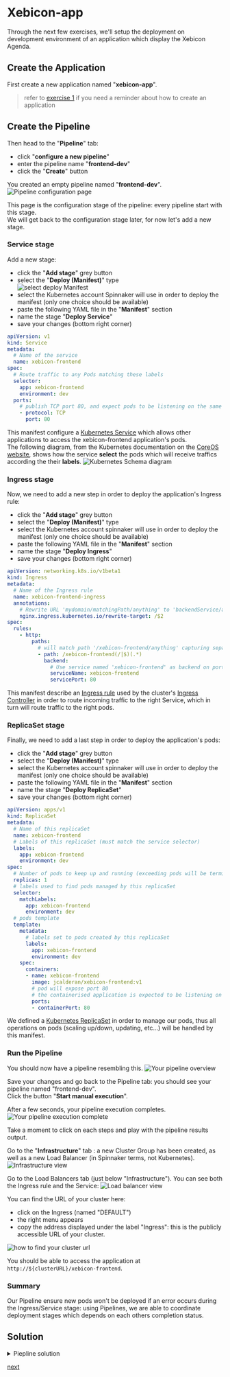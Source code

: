 # Xebicon-app
Through the next few exercises, we'll setup the deployment on development environment of an application which display the Xebicon Agenda.  

## Create the Application
First create a new application named "**xebicon-app**".
> refer to [exercise 1](../../part1/exercise1/README.md) if you need a reminder about how to create an application

## Create the Pipeline
Then head to the "**Pipeline**" tab: 
- click "**configure a new pipeline**"
- enter the pipeline name "**frontend-dev**"
- click the "**Create**" button

You created an empty pipeline named "**frontend-dev**".
![Pipeline configuration page](./emptyPipelineConfig.png)

This page is the configuration stage of the pipeline: every pipeline start with this stage.  
We will get back to the configuration stage later, for now let's add a new stage.

### Service stage
Add a new stage:
- click the "**Add stage**" grey button
- select the "**Deploy (Manifest)**" type  
![select deploy Manifest](./selectDeployManifest.png)
- select the Kubernetes account Spinnaker will use in order to deploy the manifest (only one choice should be available)
- paste the following YAML file in the "**Manifest**" section
- name the stage "**Deploy Service**"
- save your changes (bottom right corner)

```yaml
apiVersion: v1
kind: Service
metadata:
  # Name of the service
  name: xebicon-frontend
spec:
  # Route traffic to any Pods matching these labels
  selector:
    app: xebicon-frontend
    environment: dev
  ports:
    # publish TCP port 80, and expect pods to be listening on the same port
    - protocol: TCP
      port: 80
```

This manifest configure a [Kubernetes Service](https://kubernetes.io/docs/concepts/services-networking/service/) which allows other applications to access the xebicon-frontend application's pods.  
The following diagram, from the Kubernetes documentation on the [CoreOS website](https://coreos.com/kubernetes/docs/latest/services.html), 
shows how the service **select** the pods which will receive traffics according the their **labels**.
![Kubernetes Schema diagram](https://coreos.com/kubernetes/docs/latest/img/service.svg)

### Ingress stage
Now, we need to add a new step in order to deploy the application's Ingress rule:
- click the "**Add stage**" grey button
- select the "**Deploy (Manifest)**" type
- select the Kubernetes account spinnaker will use in order to deploy the manifest (only one choice should be available)
- paste the following YAML file in the "**Manifest**" section
- name the stage "**Deploy Ingress**"
- save your changes (bottom right corner)  

```yaml
apiVersion: networking.k8s.io/v1beta1
kind: Ingress
metadata:
  # Name of the Ingress rule
  name: xebicon-frontend-ingress
  annotations:
    # Rewrite URL 'mydomain/matchingPath/anything' to 'backendService/anything'
    nginx.ingress.kubernetes.io/rewrite-target: /$2
spec:
  rules:
    - http:
        paths:
          # will match path '/xebicon-frontend/anything' capturing separately (/) and (anything)
          - path: /xebicon-frontend(/|$)(.*)
            backend:
              # Use service named 'xebicon-frontend' as backend on port 80
              serviceName: xebicon-frontend
              servicePort: 80
```
This manifest describe an [Ingress rule](https://kubernetes.io/docs/concepts/services-networking/ingress/) used by the cluster's [Ingress Controller](https://kubernetes.io/docs/concepts/services-networking/ingress-controllers/) in order to route incoming traffic to the right Service, which in turn will route traffic to the right pods.


### ReplicaSet stage
Finally, we need to add a last step in order to deploy the application's pods:
- click the "**Add stage**" grey button
- select the "**Deploy (Manifest)**" type
- select the Kubernetes account spinnaker will use in order to deploy the manifest (only one choice should be available)
- paste the following YAML file in the "**Manifest**" section
- name the stage "**Deploy ReplicaSet**"
- save your changes (bottom right corner)  

```yaml
apiVersion: apps/v1
kind: ReplicaSet
metadata:
  # Name of this replicaSet
  name: xebicon-frontend
  # Labels of this replicaSet (must match the service selector)
  labels:
    app: xebicon-frontend
    environment: dev
spec:
  # Number of pods to keep up and running (exceeding pods will be terminated)
  replicas: 1
  # labels used to find pods managed by this replicaSet
  selector:
    matchLabels:
      app: xebicon-frontend
      environment: dev
  # pods template
  template:
    metadata:
      # labels set to pods created by this replicaSet
      labels:
        app: xebicon-frontend
        environment: dev
    spec:
      containers:
      - name: xebicon-frontend
        image: jcalderan/xebicon-frontend:v1
        # pod will expose port 80
        # the containerised application is expected to be listening on this port
        ports:
        - containerPort: 80
```

We defined a [Kubernetes ReplicaSet](https://kubernetes.io/docs/concepts/workloads/controllers/replicaset) in order to manage our pods, thus all operations on pods (scaling up/down, updating, etc...) will be handled by this manifest.  

### Run the Pipeline
You should now have a pipeline resembling this.
![Your pipeline overview](./pipelineOverview.png)

Save your changes and go back to the Pipeline tab: you should see your pipeline named "frontend-dev".  
Click the button "**Start manual execution**".  

After a few seconds, your pipeline execution completes.
![Your pipeline execution complete](./pipelineCompleted1.png)

Take a moment to click on each steps and play with the pipeline results output.  

Go to the "**Infrastructure**" tab : a new Cluster Group has been created, as well as a new Load Balancer (in Spinnaker terms, not Kubernetes).  
![Infrastructure view](./infrastructure.png)

Go to the Load Balancers tab (just below "Infrastructure"). You can see both the Ingress rule and the Service:
![Load balancer view](./loadbalancers.png)

You can find the URL of your cluster here:
- click on the Ingress (named "DEFAULT")
- the right menu appears
- copy the address displayed under the label "Ingress": this is the publicly accessible URL of your cluster.

![how to find your cluster url](./findClusterURL.png)

You should be able to access the application at ```http://${clusterURL}/xebicon-frontend```.

### Summary
Our Pipeline ensure new pods won't be deployed if an error occurs during the Ingress/Service stage: using Pipelines, we are able to coordinate deployment stages which depends on each others completion status.  

## Solution
<details>  
  <summary>Piepline solution</summary>  
  <p>  
    Click "Pipeline Actions" (upper right), then click "Edit as JSON", and copy paste the following JSON.  
      
```json
{
  "keepWaitingPipelines": false,
  "limitConcurrent": true,
  "stages": [
    {
      "account": "kubernetes",
      "cloudProvider": "kubernetes",
      "manifests": [
        {
          "apiVersion": "v1",
          "kind": "Service",
          "metadata": {
            "name": "xebicon-frontend"
          },
          "spec": {
            "ports": [
              {
                "port": 80,
                "protocol": "TCP"
              }
            ],
            "selector": {
              "app": "xebicon-frontend",
              "environment": "dev"
            }
          }
        }
      ],
      "moniker": {
        "app": "xebicon-app"
      },
      "name": "Deploy Service",
      "refId": "1",
      "requisiteStageRefIds": [],
      "skipExpressionEvaluation": false,
      "source": "text",
      "trafficManagement": {
        "enabled": false,
        "options": {
          "enableTraffic": false,
          "services": []
        }
      },
      "type": "deployManifest"
    },
    {
      "account": "kubernetes",
      "cloudProvider": "kubernetes",
      "manifests": [
        {
          "apiVersion": "networking.k8s.io/v1beta1",
          "kind": "Ingress",
          "metadata": {
            "annotations": {
              "nginx.ingress.kubernetes.io/rewrite-target": "/$2"
            },
            "name": "xebicon-frontend-ingress"
          },
          "spec": {
            "rules": [
              {
                "http": {
                  "paths": [
                    {
                      "backend": {
                        "serviceName": "xebicon-frontend",
                        "servicePort": 80
                      },
                      "path": "/xebicon-frontend(/|$)(.*)"
                    }
                  ]
                }
              }
            ]
          }
        }
      ],
      "moniker": {
        "app": "xebicon-app"
      },
      "name": "Deploy Ingress",
      "refId": "2",
      "requisiteStageRefIds": [
        "1"
      ],
      "skipExpressionEvaluation": false,
      "source": "text",
      "trafficManagement": {
        "enabled": false,
        "options": {
          "enableTraffic": false,
          "services": []
        }
      },
      "type": "deployManifest"
    },
    {
      "account": "kubernetes",
      "cloudProvider": "kubernetes",
      "manifests": [
        {
          "apiVersion": "apps/v1",
          "kind": "ReplicaSet",
          "metadata": {
            "labels": {
              "app": "xebicon-frontend",
              "environment": "dev"
            },
            "name": "xebicon-frontend"
          },
          "spec": {
            "replicas": 1,
            "selector": {
              "matchLabels": {
                "app": "xebicon-frontend",
                "environment": "dev"
              }
            },
            "template": {
              "metadata": {
                "labels": {
                  "app": "xebicon-frontend",
                  "environment": "dev"
                }
              },
              "spec": {
                "containers": [
                  {
                    "image": "jcalderan/xebicon-frontend:v1",
                    "name": "xebicon-frontend",
                    "ports": [
                      {
                        "containerPort": 80
                      }
                    ]
                  }
                ]
              }
            }
          }
        }
      ],
      "moniker": {
        "app": "xebicon-app"
      },
      "name": "Deploy ReplicaSet",
      "refId": "3",
      "requisiteStageRefIds": [
        "2"
      ],
      "skipExpressionEvaluation": false,
      "source": "text",
      "trafficManagement": {
        "enabled": false,
        "options": {
          "enableTraffic": false,
          "services": []
        }
      },
      "type": "deployManifest"
    }
  ],
  "triggers": []
}
```  
  </p>
</details>

[next](../exercise2/README.md)
